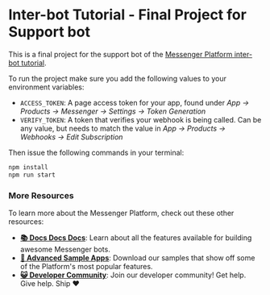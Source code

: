 # Inter-bot Tutorial - Final Project for Support bot

This is a final project for the support bot of the [Messenger Platform inter-bot tutorial](https://blog.messengerdevelopers.com/transferring-customer-support-requests-between-facebook-pages-241e23c7000c).

To run the project make sure you add the following values to your environment variables:
 
 - `ACCESS_TOKEN`: A page access token for your app, found under _App -> Products -> Messenger -> Settings -> Token Generation_
 - `VERIFY_TOKEN`: A token that verifies your webhook is being called. Can be any value, but needs to match the value in _App -> Products -> Webhooks -> Edit Subscription_
 
Then issue the following commands in your terminal:

```bash
npm install
npm run start
```

### More Resources

To learn more about the Messenger Platform, check out these other resources:

- **[📚 Docs Docs Docs](https://developers.facebook.com/docs/messenger-platform/)**: Learn about all the features available for building awesome Messenger bots.
- **[📱 Advanced Sample Apps](https://github.com/fbsamples/messenger-bot-samples)**: Download our samples that show off some of the Platform's most popular features.
- **[😺 Developer Community](https://www.facebook.com/groups/messengerplatform/)**: Join our developer community! Get help. Give help. Ship ❤️
